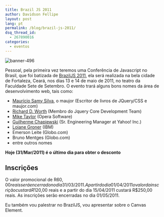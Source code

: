 ```yaml
---
title: Brazil JS 2011
author: Davidson Fellipe
layout: post
lang: pt
permalink: /blog/brazil-js-2011/
dsq_thread_id:
  - 267890016
categories:
  - eventos
---
```


![][1]

 [1]: /assets/img/banner-496.jpg "banner-496"

Pessoal, pela primeira vez teremos uma Conferência de Javascript no Brasil, que foi batizada de [BrazilJS 2011][2], ela será realizada na bela cidade de Fortaleza, Ceará, nos dias 13 e 14 de maio de 2011, no teatro da Faculdade Sete de Setembro. O evento trará alguns bons nomes da área de desenvolvimento web, tais como:

 [2]: http://braziljs.com.br/2011/

*   [Maurício Samy Silva][3], o maujor (Escritor de livros de JQuery/CSS e maujor.com)
*   [Richard D. Worth][4] (Membro do Jquery Core Development Team)
*   [Mike Taylor][5] (Opera Software)
*   [Guilherme Chapiewski][6] (Sr. Engineering Manager at Yahoo! Inc.)
*   [Loiane Groner][7] (IBM)
*   Emerson Leite (Globo.com)
*   Bruno Mentges (Globo.com)
*   entre outros nomes

 [3]: http://twitter.com/maujor
 [4]: http://twitter.com/rworth
 [5]: http://twitter.com/miketaylr
 [6]: http://twitter.com/gchapiewski
 [7]: http://twitter.com/loiane

**Hoje (31/Mar/2011) é o último dia para obter o desconto**

## Inscrições

O valor promocional de R$60,00 reais será encerrado no dia 31/03/2011. A partir do dia 01/04/2011 o valor da inscrição custará R$120,00 reais e a partir do dia 15/04/2011 custará R$250,00 reais. As inscrições serão encerradas no dia 01/05/2011.

Eu também vou palestrar no BrazilJS, vou apresentar sobre o Canvas Element.[  
][8]

 [8]: http://fellipe.com/wp-content/uploads/2011/03/banner_braziljs.jpg